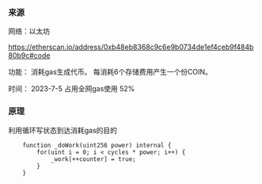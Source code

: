 

### 来源

网络：以太坊



https://etherscan.io/address/0xb48eb8368c9c6e9b0734de1ef4ceb9f484b80b9c#code

功能：
消耗gas生成代币。
每消耗6个存储费用产生一个份COIN。

时间：
2023-7-5 占用全网gas使用 52%


### 原理

利用循环写状态到达消耗gas的目的
```solidity
    function _doWork(uint256 power) internal {
        for(uint i = 0; i < cycles * power; i++) {
            _work[++counter] = true;
        }
    }
```



